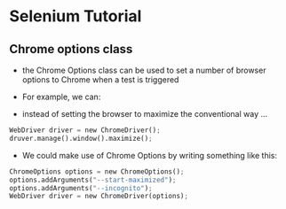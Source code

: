 # Selenium Tutorial

## Chrome options class

- the Chrome Options class can be used to set a number of browser options to Chrome when a test is triggered
- For example, we can:

- instead of setting the browser to maximize the conventional way ...
```python
WebDriver driver = new ChromeDriver();
druver.manage().window().maximize(); 
```
- We could make use of Chrome Options by writing something like this:
```python
ChromeOptions options = new ChromeOptions();
options.addArguments("--start-maximized");
options.addArguments("--incognito");
WebDriver driver = new ChromeDriver(options);
```
